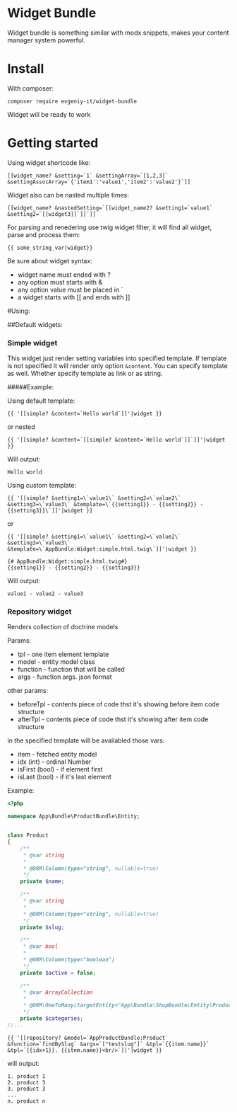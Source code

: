 Widget Bundle
==========

Widget bundle is something similar with modx snippets, makes your content manager system powerful.


# Install

With composer:
```
composer require evgeniy-it/widget-bundle
```
Widget will be ready to work

# Getting started

Using widget shortcode like: 
```
[[widget_name? &setting=`1` &settingArray=`[1,2,3]` &settingAssocArray=`{'item1':'value1','item2':'value2'}`]] 
```
Widget also can be nasted multiple times:
```
[[widget_name? &nastedSetting=`[[widget_name2? &setting1=`value1` &setting2=`[[widget3]]`]]`]]
```

For parsing and renedering use twig widget filter, it will find all widget, parse and process them:
```twig
{{ some_string_var|widget}}
```

Be sure about widget syntax:

* widget name must ended with ?
* any option must starts with &
* any option value must be placed in \`
* a widget starts with [[ and ends with ]]

#Using:
   
##Default widgets:

### Simple widget

This widget just render setting variables into specified template. If template is not specified it will render only option `&content`.
You can specify template as well. Whether specify template as link or as string.

#####Example:

Using default template:
```twig
{{ '[[simple? &content=`Hello world`]]'|widget }}
```
or nested
```twig
{{ '[[simple? &content=`[[simple? &content=`Hello world`]]`]]'|widget }}
```
Will output:
```
Hello world
```
Using custom template:
```twig
{{ '[[simple? &setting1=\`value1\` &setting2=\`value2\` &setting3=\`value3\` &template=\`{{setting1}} - {{setting2}} - {{setting3}}\`]]'|widget }}
```
or
```twig
{{ '[[simple? &setting1=\`value1\` &setting2=\`value2\` &setting3=\`value3\` &template=\`AppBundle:Widget:simple.html.twig\`]]'|widget }}
```
```twig
{# AppBundle:Widget:simple.html.twig#}
{{setting1}} - {{setting2}} - {{setting3}}
```

Will output:
```
value1 - value2 - value3
```

### Repository widget

Renders collection of doctrine models

Params:
* tpl - one item element template
* model - entity model class
* function - function that will be called
* args - function args. json format

other params:
* beforeTpl - contents piece of code thst it's showing before item code structure
* afterTpl - contents piece of code thst it's showing after item code structure

in the specified template will be availabled those vars:
* item - fetched entity model
* idx (int) - ordinal Number
* isFirst (bool) -  if element first
* isLast (bool) - if it's last element

Example:

```php
<?php

namespace App\Bundle\ProductBundle\Entity;


class Product
{
    /**
     * @var string
     *
     * @ORM\Column(type="string", nullable=true)
     */
    private $name;

    /**
     * @var string
     *
     * @ORM\Column(type="string", nullable=true)
     */
    private $slug;

    /**
     * @var bool
     *
     * @ORM\Column(type="boolean")
     */
    private $active = false;

    /**
     * @var ArrayCollection
     *
     * @ORM\OneToMany(targetEntity="App\Bundle\ShopBundle\Entity\ProductCategory", mappedBy="product", cascade={"persist"})
     */
    private $categories;
//...

```

```twig
{{ '[[repository? &model=`AppProductBundle:Product` &function=`findBySlug` &args=`["testslug"]` &tpl=`{{item.name}}` &tpl=`{{idx+1}}. {{item.name}}<br/>`]]'|widget }}
```
will output:

```
1. product 1
2. product 3
3. product 3
...
n. product n
```
